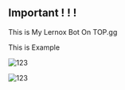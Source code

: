 ## Important ! ! !
This is My Lernox Bot On TOP.gg

This is Example

![123](https://media.discordapp.net/attachments/898078923747901500/903472730337341460/unknown.png?width=698&height=480)

![123](https://media.discordapp.net/attachments/898078923747901500/903164058696552478/unknown.png?width=386&height=255)
